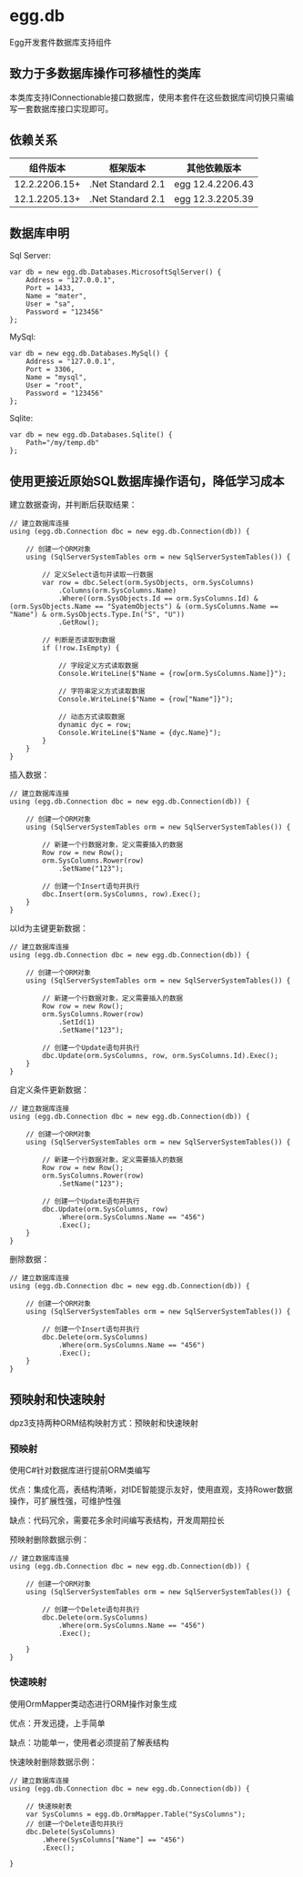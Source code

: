 # egg.db

Egg开发套件数据库支持组件

## 致力于多数据库操作可移植性的类库

本类库支持IConnectionable接口数据库，使用本套件在这些数据库间切换只需编写一套数据库接口实现即可。

## 依赖关系

| 组件版本 | 框架版本 | 其他依赖版本 | 
| ---- | ----- | ---- |
| 12.2.2206.15+ | .Net Standard 2.1 | egg 12.4.2206.43 | 
| 12.1.2205.13+ | .Net Standard 2.1 | egg 12.3.2205.39 | 

## 数据库申明

Sql Server:
```
var db = new egg.db.Databases.MicrosoftSqlServer() {
    Address = "127.0.0.1",
    Port = 1433,
    Name = "mater",
    User = "sa",
    Password = "123456"
};
```

MySql:
```
var db = new egg.db.Databases.MySql() {
    Address = "127.0.0.1",
    Port = 3306,
    Name = "mysql",
    User = "root",
    Password = "123456"
};
```

Sqlite:
```
var db = new egg.db.Databases.Sqlite() {
    Path="/my/temp.db"
};
```

## 使用更接近原始SQL数据库操作语句，降低学习成本

建立数据查询，并判断后获取结果：
```
// 建立数据库连接
using (egg.db.Connection dbc = new egg.db.Connection(db)) {

    // 创建一个ORM对象
    using (SqlServerSystemTables orm = new SqlServerSystemTables()) {

        // 定义Select语句并读取一行数据
        var row = dbc.Select(orm.SysObjects, orm.SysColumns)
            .Columns(orm.SysColumns.Name)
            .Where((orm.SysObjects.Id == orm.SysColumns.Id) & (orm.SysObjects.Name == "SyatemObjects") & (orm.SysColumns.Name == "Name") & orm.SysObjects.Type.In("S", "U"))
            .GetRow();

        // 判断是否读取到数据
        if (!row.IsEmpty) {

            // 字段定义方式读取数据
            Console.WriteLine($"Name = {row[orm.SysColumns.Name]}");

            // 字符串定义方式读取数据
            Console.WriteLine($"Name = {row["Name"]}");

            // 动态方式读取数据
            dynamic dyc = row;
            Console.WriteLine($"Name = {dyc.Name}");
        }
    }
}
```

插入数据：
```
// 建立数据库连接
using (egg.db.Connection dbc = new egg.db.Connection(db)) {

    // 创建一个ORM对象
    using (SqlServerSystemTables orm = new SqlServerSystemTables()) {

        // 新建一个行数据对象，定义需要插入的数据
        Row row = new Row();
        orm.SysColumns.Rower(row)
            .SetName("123");

        // 创建一个Insert语句并执行
        dbc.Insert(orm.SysColumns, row).Exec();
    }
}
```

以Id为主键更新数据：
```
// 建立数据库连接
using (egg.db.Connection dbc = new egg.db.Connection(db)) {

    // 创建一个ORM对象
    using (SqlServerSystemTables orm = new SqlServerSystemTables()) {

        // 新建一个行数据对象，定义需要插入的数据
        Row row = new Row();
        orm.SysColumns.Rower(row)
            .SetId(1)
            .SetName("123");

        // 创建一个Update语句并执行
        dbc.Update(orm.SysColumns, row, orm.SysColumns.Id).Exec();
    }
}
```

自定义条件更新数据：
```
// 建立数据库连接
using (egg.db.Connection dbc = new egg.db.Connection(db)) {

    // 创建一个ORM对象
    using (SqlServerSystemTables orm = new SqlServerSystemTables()) {

        // 新建一个行数据对象，定义需要插入的数据
        Row row = new Row();
        orm.SysColumns.Rower(row)
            .SetName("123");

        // 创建一个Update语句并执行
        dbc.Update(orm.SysColumns, row)
            .Where(orm.SysColumns.Name == "456")
            .Exec();
    }
}
```

删除数据：
```
// 建立数据库连接
using (egg.db.Connection dbc = new egg.db.Connection(db)) {

    // 创建一个ORM对象
    using (SqlServerSystemTables orm = new SqlServerSystemTables()) {

        // 创建一个Insert语句并执行
        dbc.Delete(orm.SysColumns)
            .Where(orm.SysColumns.Name == "456")
            .Exec();
    }
}
```

## 预映射和快速映射

dpz3支持两种ORM结构映射方式：预映射和快速映射

### 预映射

使用C#针对数据库进行提前ORM类编写

优点：集成化高，表结构清晰，对IDE智能提示友好，使用直观，支持Rower数据操作，可扩展性强，可维护性强

缺点：代码冗余，需要花多余时间编写表结构，开发周期拉长

预映射删除数据示例：
```
// 建立数据库连接
using (egg.db.Connection dbc = new egg.db.Connection(db)) {

    // 创建一个ORM对象
    using (SqlServerSystemTables orm = new SqlServerSystemTables()) {

        // 创建一个Delete语句并执行
        dbc.Delete(orm.SysColumns)
            .Where(orm.SysColumns.Name == "456")
            .Exec();

    }
}
```

### 快速映射

使用OrmMapper类动态进行ORM操作对象生成

优点：开发迅捷，上手简单

缺点：功能单一，使用者必须提前了解表结构

快速映射删除数据示例：
```
// 建立数据库连接
using (egg.db.Connection dbc = new egg.db.Connection(db)) {

    // 快速映射表
    var SysColumns = egg.db.OrmMapper.Table("SysColumns");
    // 创建一个Delete语句并执行
    dbc.Delete(SysColumns)
        .Where(SysColumns["Name"] == "456")
        .Exec();

}
```